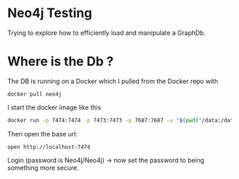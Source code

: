 # Neo4j Testing

Trying to explore how to efficiently load and manipulate a GraphDb.

# Where is the Db ?

The DB is running on a Docker which I pulled from the Docker repo with

    docker pull neo4j

I start the docker image like this

```bash
docker run -p 7474:7474 -p 7473:7473 -p 7687:7687 -v "$(pwd)"/data:/data neo4j
```

Then open the base url:


    open http://localhost:7474

Login (password is Neo4j/Neo4j) -> now set the password to being something more secure.
